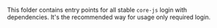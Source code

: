 This folder contains entry points for all stable `core-js` login with dependencies. It's the recommended way for usage only required login.
